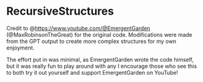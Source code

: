 # RecursiveStructures
Credit to @https://www.youtube.com/@EmergentGarden (@MaxRobinsonTheGreat) for the original code. Modifications were made from the GPT output to create more complex structures for my own enjoyment.

The effort put in was minimal, as EmergentGarden wrote the code himself, but it was really fun to play around with any I encourage those who see this to both try it out yourself and support EmergentGarden on YouTube!
